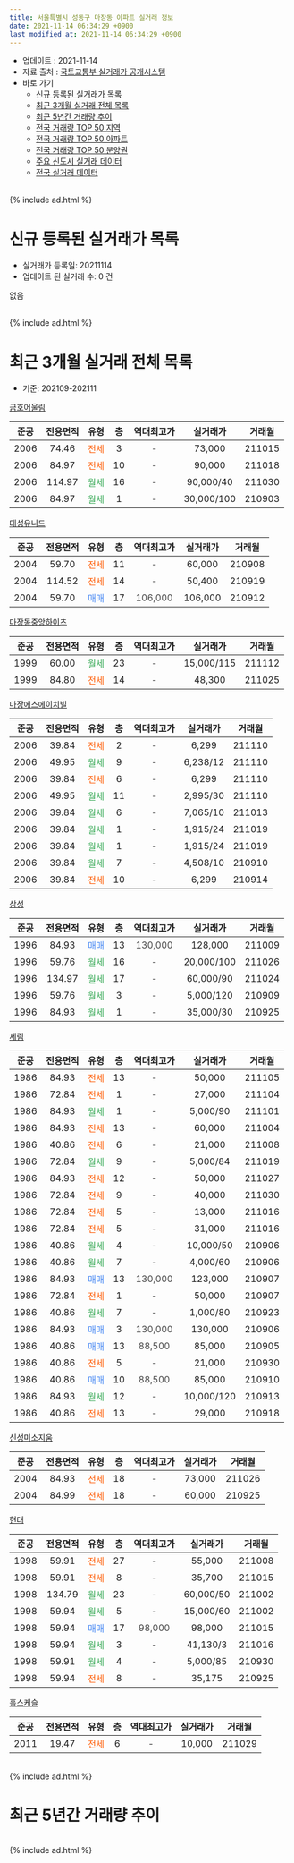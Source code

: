 ```yaml
---
title: 서울특별시 성동구 마장동 아파트 실거래 정보
date: 2021-11-14 06:34:29 +0900
last_modified_at: 2021-11-14 06:34:29 +0900
---
```


* 업데이트 : 2021-11-14
* 자료 출처 : [국토교통부 실거래가 공개시스템](http://rt.molit.go.kr)
* 바로 가기
    * [신규 등록된 실거래가 목록](#신규-등록된-실거래가-목록)
    * [최근 3개월 실거래 전체 목록](#최근-3개월-실거래-전체-목록)
    * [최근 5년간 거래량 추이](#최근-5년간-거래량-추이)
    * [전국 거래량 TOP 50 지역](https://inasie.github.io/apt-trade-info/최근-3개월-전국에서-가장-거래가-많이-발생한-지역)
    * [전국 거래량 TOP 50 아파트](https://inasie.github.io/apt-trade-info/최근-3개월-전국에서-가장-거래가-많이-발생한-아파트)
    * [전국 거래량 TOP 50 분양권](https://inasie.github.io/apt-trade-info/최근-3개월-전국에서-가장-거래가-많이-발생한-분양권)
    * [주요 신도시 실거래 데이터](https://inasie.github.io/apt-trade-info/주요-신도시)
    * [전국 실거래 데이터](https://inasie.github.io/apt-trade-info/전국)
<br>
{% include ad.html %}
<br>

# 신규 등록된 실거래가 목록
* 실거래가 등록일: 20211114
* 업데이트 된 실거래 수: 0 건

없음

<br>
{% include ad.html %}
<br>

# 최근 3개월 실거래 전체 목록
* 기준: 202109-202111


[금호어울림](https://search.naver.com/search.naver?query=%EC%84%9C%EC%9A%B8%ED%8A%B9%EB%B3%84%EC%8B%9C+%EC%84%B1%EB%8F%99%EA%B5%AC+%EB%A7%88%EC%9E%A5%EB%8F%99+%EA%B8%88%ED%98%B8%EC%96%B4%EC%9A%B8%EB%A6%BC)

|준공|전용면적|유형|층|역대최고가|실거래가|거래월|
|:---:|:---:|:---:|:---:|:---:|:---:|:---:|
|2006|74.46|<span style="color:#ff5a00">전세</span>|3|<span style="color:#444444">-</span>|73,000|211015|
|2006|84.97|<span style="color:#ff5a00">전세</span>|10|<span style="color:#444444">-</span>|90,000|211018|
|2006|114.97|<span style="color:#34a853">월세</span>|16|<span style="color:#444444">-</span>|90,000/40|211030|
|2006|84.97|<span style="color:#34a853">월세</span>|1|<span style="color:#444444">-</span>|30,000/100|210903|

[대성유니드](https://search.naver.com/search.naver?query=%EC%84%9C%EC%9A%B8%ED%8A%B9%EB%B3%84%EC%8B%9C+%EC%84%B1%EB%8F%99%EA%B5%AC+%EB%A7%88%EC%9E%A5%EB%8F%99+%EB%8C%80%EC%84%B1%EC%9C%A0%EB%8B%88%EB%93%9C)

|준공|전용면적|유형|층|역대최고가|실거래가|거래월|
|:---:|:---:|:---:|:---:|:---:|:---:|:---:|
|2004|59.70|<span style="color:#ff5a00">전세</span>|11|<span style="color:#444444">-</span>|60,000|210908|
|2004|114.52|<span style="color:#ff5a00">전세</span>|14|<span style="color:#444444">-</span>|50,400|210919|
|2004|59.70|<span style="color:#4285f3">매매</span>|17|<span style="color:#444444">106,000</span>|106,000|210912|

[마장동중앙하이츠](https://search.naver.com/search.naver?query=%EC%84%9C%EC%9A%B8%ED%8A%B9%EB%B3%84%EC%8B%9C+%EC%84%B1%EB%8F%99%EA%B5%AC+%EB%A7%88%EC%9E%A5%EB%8F%99+%EB%A7%88%EC%9E%A5%EB%8F%99%EC%A4%91%EC%95%99%ED%95%98%EC%9D%B4%EC%B8%A0)

|준공|전용면적|유형|층|역대최고가|실거래가|거래월|
|:---:|:---:|:---:|:---:|:---:|:---:|:---:|
|1999|60.00|<span style="color:#34a853">월세</span>|23|<span style="color:#444444">-</span>|15,000/115|211112|
|1999|84.80|<span style="color:#ff5a00">전세</span>|14|<span style="color:#444444">-</span>|48,300|211025|

[마장에스에이치빌](https://search.naver.com/search.naver?query=%EC%84%9C%EC%9A%B8%ED%8A%B9%EB%B3%84%EC%8B%9C+%EC%84%B1%EB%8F%99%EA%B5%AC+%EB%A7%88%EC%9E%A5%EB%8F%99+%EB%A7%88%EC%9E%A5%EC%97%90%EC%8A%A4%EC%97%90%EC%9D%B4%EC%B9%98%EB%B9%8C)

|준공|전용면적|유형|층|역대최고가|실거래가|거래월|
|:---:|:---:|:---:|:---:|:---:|:---:|:---:|
|2006|39.84|<span style="color:#ff5a00">전세</span>|2|<span style="color:#444444">-</span>|6,299|211110|
|2006|49.95|<span style="color:#34a853">월세</span>|9|<span style="color:#444444">-</span>|6,238/12|211110|
|2006|39.84|<span style="color:#ff5a00">전세</span>|6|<span style="color:#444444">-</span>|6,299|211110|
|2006|49.95|<span style="color:#34a853">월세</span>|11|<span style="color:#444444">-</span>|2,995/30|211110|
|2006|39.84|<span style="color:#34a853">월세</span>|6|<span style="color:#444444">-</span>|7,065/10|211013|
|2006|39.84|<span style="color:#34a853">월세</span>|1|<span style="color:#444444">-</span>|1,915/24|211019|
|2006|39.84|<span style="color:#34a853">월세</span>|1|<span style="color:#444444">-</span>|1,915/24|211019|
|2006|39.84|<span style="color:#34a853">월세</span>|7|<span style="color:#444444">-</span>|4,508/10|210910|
|2006|39.84|<span style="color:#ff5a00">전세</span>|10|<span style="color:#444444">-</span>|6,299|210914|

[삼성](https://search.naver.com/search.naver?query=%EC%84%9C%EC%9A%B8%ED%8A%B9%EB%B3%84%EC%8B%9C+%EC%84%B1%EB%8F%99%EA%B5%AC+%EB%A7%88%EC%9E%A5%EB%8F%99+%EC%82%BC%EC%84%B1)

|준공|전용면적|유형|층|역대최고가|실거래가|거래월|
|:---:|:---:|:---:|:---:|:---:|:---:|:---:|
|1996|84.93|<span style="color:#4285f3">매매</span>|13|<span style="color:#444444">130,000</span>|128,000|211009|
|1996|59.76|<span style="color:#34a853">월세</span>|16|<span style="color:#444444">-</span>|20,000/100|211026|
|1996|134.97|<span style="color:#34a853">월세</span>|17|<span style="color:#444444">-</span>|60,000/90|211024|
|1996|59.76|<span style="color:#34a853">월세</span>|3|<span style="color:#444444">-</span>|5,000/120|210909|
|1996|84.93|<span style="color:#34a853">월세</span>|1|<span style="color:#444444">-</span>|35,000/30|210925|

[세림](https://search.naver.com/search.naver?query=%EC%84%9C%EC%9A%B8%ED%8A%B9%EB%B3%84%EC%8B%9C+%EC%84%B1%EB%8F%99%EA%B5%AC+%EB%A7%88%EC%9E%A5%EB%8F%99+%EC%84%B8%EB%A6%BC)

|준공|전용면적|유형|층|역대최고가|실거래가|거래월|
|:---:|:---:|:---:|:---:|:---:|:---:|:---:|
|1986|84.93|<span style="color:#ff5a00">전세</span>|13|<span style="color:#444444">-</span>|50,000|211105|
|1986|72.84|<span style="color:#ff5a00">전세</span>|1|<span style="color:#444444">-</span>|27,000|211104|
|1986|84.93|<span style="color:#34a853">월세</span>|1|<span style="color:#444444">-</span>|5,000/90|211101|
|1986|84.93|<span style="color:#ff5a00">전세</span>|13|<span style="color:#444444">-</span>|60,000|211004|
|1986|40.86|<span style="color:#ff5a00">전세</span>|6|<span style="color:#444444">-</span>|21,000|211008|
|1986|72.84|<span style="color:#34a853">월세</span>|9|<span style="color:#444444">-</span>|5,000/84|211019|
|1986|84.93|<span style="color:#ff5a00">전세</span>|12|<span style="color:#444444">-</span>|50,000|211027|
|1986|72.84|<span style="color:#ff5a00">전세</span>|9|<span style="color:#444444">-</span>|40,000|211030|
|1986|72.84|<span style="color:#ff5a00">전세</span>|5|<span style="color:#444444">-</span>|13,000|211016|
|1986|72.84|<span style="color:#ff5a00">전세</span>|5|<span style="color:#444444">-</span>|31,000|211016|
|1986|40.86|<span style="color:#34a853">월세</span>|4|<span style="color:#444444">-</span>|10,000/50|210906|
|1986|40.86|<span style="color:#34a853">월세</span>|7|<span style="color:#444444">-</span>|4,000/60|210906|
|1986|84.93|<span style="color:#4285f3">매매</span>|13|<span style="color:#444444">130,000</span>|123,000|210907|
|1986|72.84|<span style="color:#ff5a00">전세</span>|1|<span style="color:#444444">-</span>|50,000|210907|
|1986|40.86|<span style="color:#34a853">월세</span>|7|<span style="color:#444444">-</span>|1,000/80|210923|
|1986|84.93|<span style="color:#4285f3">매매</span>|3|<span style="color:#444444">130,000</span>|130,000|210906|
|1986|40.86|<span style="color:#4285f3">매매</span>|13|<span style="color:#444444">88,500</span>|85,000|210905|
|1986|40.86|<span style="color:#ff5a00">전세</span>|5|<span style="color:#444444">-</span>|21,000|210930|
|1986|40.86|<span style="color:#4285f3">매매</span>|10|<span style="color:#444444">88,500</span>|85,000|210910|
|1986|84.93|<span style="color:#34a853">월세</span>|12|<span style="color:#444444">-</span>|10,000/120|210913|
|1986|40.86|<span style="color:#ff5a00">전세</span>|13|<span style="color:#444444">-</span>|29,000|210918|


<script async src="//pagead2.googlesyndication.com/pagead/js/adsbygoogle.js"></script>
<!-- 기본 -->
<ins class="adsbygoogle"
     style="display:block"
     data-ad-client="ca-pub-2446590836940007"
     data-ad-slot="1659523306"
     data-ad-format="auto"
     data-full-width-responsive="true"></ins>
<script>
(adsbygoogle = window.adsbygoogle || []).push({});
</script>


[신성미소지움](https://search.naver.com/search.naver?query=%EC%84%9C%EC%9A%B8%ED%8A%B9%EB%B3%84%EC%8B%9C+%EC%84%B1%EB%8F%99%EA%B5%AC+%EB%A7%88%EC%9E%A5%EB%8F%99+%EC%8B%A0%EC%84%B1%EB%AF%B8%EC%86%8C%EC%A7%80%EC%9B%80)

|준공|전용면적|유형|층|역대최고가|실거래가|거래월|
|:---:|:---:|:---:|:---:|:---:|:---:|:---:|
|2004|84.93|<span style="color:#ff5a00">전세</span>|18|<span style="color:#444444">-</span>|73,000|211026|
|2004|84.99|<span style="color:#ff5a00">전세</span>|18|<span style="color:#444444">-</span>|60,000|210925|

[현대](https://search.naver.com/search.naver?query=%EC%84%9C%EC%9A%B8%ED%8A%B9%EB%B3%84%EC%8B%9C+%EC%84%B1%EB%8F%99%EA%B5%AC+%EB%A7%88%EC%9E%A5%EB%8F%99+%ED%98%84%EB%8C%80)

|준공|전용면적|유형|층|역대최고가|실거래가|거래월|
|:---:|:---:|:---:|:---:|:---:|:---:|:---:|
|1998|59.91|<span style="color:#ff5a00">전세</span>|27|<span style="color:#444444">-</span>|55,000|211008|
|1998|59.91|<span style="color:#ff5a00">전세</span>|8|<span style="color:#444444">-</span>|35,700|211015|
|1998|134.79|<span style="color:#34a853">월세</span>|23|<span style="color:#444444">-</span>|60,000/50|211002|
|1998|59.94|<span style="color:#34a853">월세</span>|5|<span style="color:#444444">-</span>|15,000/60|211002|
|1998|59.94|<span style="color:#4285f3">매매</span>|17|<span style="color:#444444">98,000</span>|98,000|211015|
|1998|59.94|<span style="color:#34a853">월세</span>|3|<span style="color:#444444">-</span>|41,130/3|211016|
|1998|59.91|<span style="color:#34a853">월세</span>|4|<span style="color:#444444">-</span>|5,000/85|210930|
|1998|59.94|<span style="color:#ff5a00">전세</span>|8|<span style="color:#444444">-</span>|35,175|210925|

[홀스케슬](https://search.naver.com/search.naver?query=%EC%84%9C%EC%9A%B8%ED%8A%B9%EB%B3%84%EC%8B%9C+%EC%84%B1%EB%8F%99%EA%B5%AC+%EB%A7%88%EC%9E%A5%EB%8F%99+%ED%99%80%EC%8A%A4%EC%BC%80%EC%8A%AC)

|준공|전용면적|유형|층|역대최고가|실거래가|거래월|
|:---:|:---:|:---:|:---:|:---:|:---:|:---:|
|2011|19.47|<span style="color:#ff5a00">전세</span>|6|<span style="color:#444444">-</span>|10,000|211029|


<br>
{% include ad.html %}
<br>

# 최근 5년간 거래량 추이


<div style="width:100%;">
    <canvas id="deal_progress" height="200"></canvas>
</div>

<script>
new Chart(document.getElementById("deal_progress"), {
    type: 'line',
    data: {
        labels: ['201611','201612','201701','201702','201703','201704','201705','201706','201707','201708','201709','201710','201711','201712','201801','201802','201803','201804','201805','201806','201807','201808','201809','201810','201811','201812','201901','201902','201903','201904','201905','201906','201907','201908','201909','201910','201911','201912','202001','202002','202003','202004','202005','202006','202007','202008','202009','202010','202011','202012','202101','202102','202103','202104','202105','202106','202107','202108','202109','202110','202111'],
        datasets: [{
            label: '매매',
            pointRadius: 1,
            data: [20, 13, 8, 22, 24, 14, 29, 20, 28, 17, 13, 18, 23, 14, 29, 26, 23, 7, 11, 15, 19, 22, 12, 9, 5, 5, 3, 0, 5, 11, 5, 16, 20, 19, 19, 33, 46, 25, 16, 23, 15, 6, 7, 39, 26, 13, 10, 10, 10, 22, 11, 10, 4, 2, 10, 13, 20, 9, 5, 2, 0],
            borderColor: "rgba(255, 201, 14, 1)",
            backgroundColor: "rgba(255, 201, 14, 0.5)",
            fill: false,
            lineTension: 0
        },{
            label: '전월세',
            pointRadius: 1,
            data: [31, 69, 39, 39, 30, 25, 34, 31, 34, 36, 23, 28, 23, 33, 38, 29, 46, 32, 33, 23, 27, 26, 37, 40, 23, 48, 45, 31, 28, 20, 21, 22, 23, 28, 35, 18, 28, 35, 32, 37, 33, 30, 32, 26, 35, 30, 28, 22, 36, 100, 27, 32, 26, 37, 49, 36, 36, 34, 17, 23, 8],
            borderColor: "rgba(0, 141, 185, 1)",
            backgroundColor: "rgba(0, 141, 185, 0.5)",
            fill: false,
            lineTension: 0
        }
        ]
    },
    options: {
        responsive: true,
        title: {
            display: false
        },
        tooltips: {
            mode: 'index',
            intersect: false
        },
        hover: {
            mode: 'nearest',
            intersect: true
        },
        scales: {
            xAxes: [{
                display: true,
                scaleLabel: {
                    display: true,
                    labelString: '년/월'
                }
            }],
            yAxes: [{
                display: true,
                ticks: {
                    suggestedMin: 0,
                },
                scaleLabel: {
                    display: true,
                    labelString: '실거래 수'
                }
            }]
        }
    }
});

</script>


<br>
{% include ad.html %}
<br>

